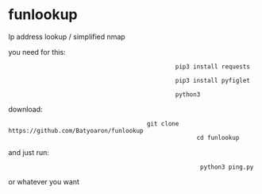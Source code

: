 # funlookup
Ip address lookup / simplified nmap
                                            
you need for this:       

                                                   pip3 install requests
                                                    
                                                   pip3 install pyfiglet
                                                   
                                                   python3
                                                 
download:

                                           git clone https://github.com/Batyoaron/funlookup
                                                         cd funlookup
                                           
and just run:                                           
    
                                                          python3 ping.py

or whatever you want                                            
                                            
